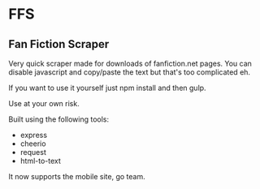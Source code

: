 # FFS
## Fan Fiction Scraper

Very quick scraper made for downloads of fanfiction.net pages. You can disable javascript and copy/paste the text but that's too complicated eh.

If you want to use it yourself just npm install and then gulp.

Use at your own risk.

Built using the following tools:

* express
* cheerio
* request
* html-to-text

It now supports the mobile site, go team.
